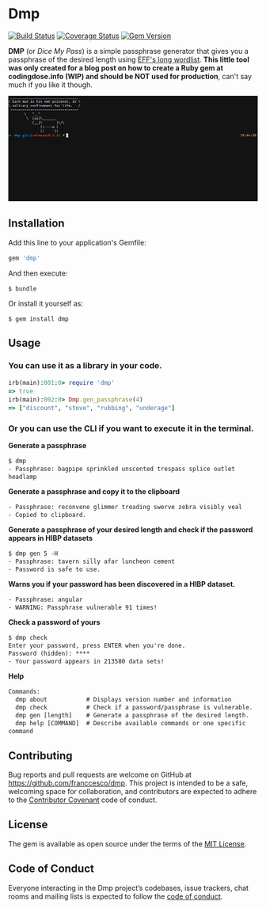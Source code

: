 # Dmp
[![Build Status](https://travis-ci.org/franccesco/dmp.svg?branch=master)](https://travis-ci.org/franccesco/dmp) [![Coverage Status](https://coveralls.io/repos/github/franccesco/dmp/badge.svg?branch=develop)](https://coveralls.io/github/franccesco/dmp?branch=develop) [![Gem Version](https://badge.fury.io/rb/dmp.svg)](https://badge.fury.io/rb/dmp)

**DMP** (or _Dice My Pass_) is a simple passphrase generator that gives you a passphrase of the desired length using [EFF's long wordlist](http://eff.org/dice). **This little tool was only created for a blog post on how to create a Ruby gem at codingdose.info (WIP) and should be NOT used for production**, can't say much if you like it though.

<p align="center">
  <img src="images/dmp.gif" />
</p>

## Installation

Add this line to your application's Gemfile:

```ruby
gem 'dmp'
```

And then execute:

    $ bundle

Or install it yourself as:

    $ gem install dmp

## Usage

### You can use it as a library in your code.
```ruby
irb(main):001:0> require 'dmp'
=> true
irb(main):002:0> Dmp.gen_passphrase(4)
=> ["discount", "stove", "rubbing", "underage"]
```

### Or you can use the CLI if you want to execute it in the terminal.

**Generate a passphrase**
```
$ dmp
- Passphrase: bagpipe sprinkled unscented trespass splice outlet headlamp
```

**Generate a passphrase and copy it to the clipboard**
```
- Passphrase: reconvene glimmer treading swerve zebra visibly veal
- Copied to clipboard.
```

**Generate a passphrase of your desired length and check if the password appears in HIBP datasets**
```
$ dmp gen 5 -H
- Passphrase: tavern silly afar luncheon cement
- Password is safe to use.
```

**Warns you if your password has been discovered in a HIBP dataset.**
```
- Passphrase: angular
- WARNING: Passphrase vulnerable 91 times!
```
**Check a password of yours**
```
$ dmp check
Enter your password, press ENTER when you're done.
Password (hidden): ****
- Your password appears in 213580 data sets!
```

**Help**
```
Commands:
  dmp about           # Displays version number and information
  dmp check           # Check if a password/passphrase is vulnerable.
  dmp gen [length]    # Generate a passphrase of the desired length.
  dmp help [COMMAND]  # Describe available commands or one specific command
```

## Contributing

Bug reports and pull requests are welcome on GitHub at https://github.com/franccesco/dmp. This project is intended to be a safe, welcoming space for collaboration, and contributors are expected to adhere to the [Contributor Covenant](http://contributor-covenant.org) code of conduct.

## License

The gem is available as open source under the terms of the [MIT License](https://opensource.org/licenses/MIT).

## Code of Conduct

Everyone interacting in the Dmp project’s codebases, issue trackers, chat rooms and mailing lists is expected to follow the [code of conduct](https://github.com/franccesco/dmp/blob/master/CODE_OF_CONDUCT.md).
